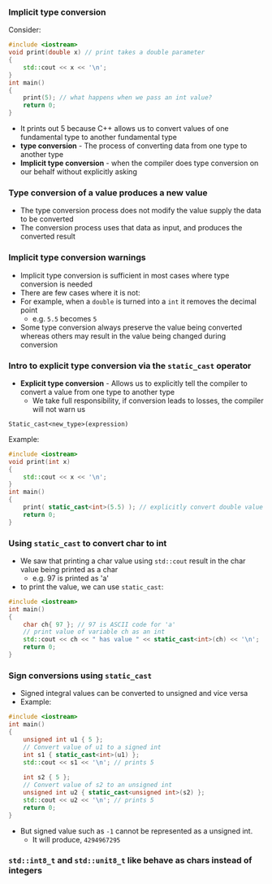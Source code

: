 ### Implicit type conversion
Consider:
```cpp
#include <iostream>
void print(double x) // print takes a double parameter
{
	std::cout << x << '\n';
}
int main()
{
	print(5); // what happens when we pass an int value?
	return 0;
}
```

- It prints out 5 because C++ allows us to convert values of one fundamental type to another fundamental type
- **type conversion** - The process of converting data from one type to another type
-  **Implicit type conversion** - when the compiler does type conversion on our behalf without explicitly asking
### Type conversion of a value produces a new value
- The type conversion process does not modify the value supply the data to be converted
- The conversion process uses that data as input, and produces the converted result
### Implicit type conversion warnings
- Implicit type conversion is sufficient in most cases where type conversion is needed
- There are few cases where it is not:
- For example, when a `double` is turned into a `int` it removes the decimal point
	- e.g. `5.5` becomes `5`
- Some type conversion always preserve the value being converted whereas others may result in the value being changed during conversion
### Intro to explicit type conversion via the `static_cast` operator
- **Explicit type conversion** - Allows us to explicitly tell the compiler to convert a value from one type to another type
	- We take full responsibility, if conversion leads to losses, the compiler will not warn us
``` 
Static_cast<new_type>(expression) 
```
Example:
```cpp
#include <iostream>
void print(int x)
{
	std::cout << x << '\n';
}
int main()
{
	print( static_cast<int>(5.5) ); // explicitly convert double value 5.5 to an int
	return 0;
}
```

### Using `static_cast` to convert char to int
- We saw that printing a char value using `std::cout` result in the char value being printed as a char
	- e.g. 97 is printed as 'a'
- to print the value, we can use `static_cast`:
```cpp
#include <iostream>
int main()
{
    char ch{ 97 }; // 97 is ASCII code for 'a'
    // print value of variable ch as an int
    std::cout << ch << " has value " << static_cast<int>(ch) << '\n';
    return 0;
}
```

### Sign conversions using `static_cast`
- Signed integral values can be converted to unsigned and vice versa
- Example:
```cpp
#include <iostream>
int main()
{
    unsigned int u1 { 5 };
    // Convert value of u1 to a signed int
    int s1 { static_cast<int>(u1) };
    std::cout << s1 << '\n'; // prints 5
    
    int s2 { 5 };
    // Convert value of s2 to an unsigned int
    unsigned int u2 { static_cast<unsigned int>(s2) };
    std::cout << u2 << '\n'; // prints 5
    return 0;
}
```

- But signed value such as `-1` cannot be represented as a unsigned int. 
	- It will produce, `4294967295`
### `std::int8_t` and `std::unit8_t` like behave as chars instead of integers
